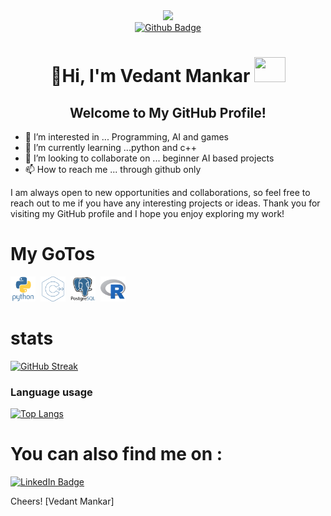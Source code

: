 <div id="header" align="center">
<img src ="https://user-images.githubusercontent.com/82722096/215249970-6fd8b5a3-2b20-41c1-baab-1e525fdb9bde.png" height=200 />
  
<div id="badges">
<a href="https://github.com/VedantMnkr"> 
<img src="https://img.shields.io/badge/VedantMnkr-grey?style=for-the-badge&logo=github&logoColor=white" alt="Github Badge"/>
</a>
  </div>
  
# 🌟Hi, I'm Vedant Mankar <img src = "https://media.tenor.com/EBmx3jdTXH0AAAAj/smiley-emoji.gif" width=50, height = 40/>
## Welcome to My GitHub Profile!
</div>

- 👀 I’m interested in ... Programming, AI and games
- 🌱 I’m currently learning ...python and c++
- 💞️ I’m looking to collaborate on ... beginner AI based projects
- 📫 How to reach me ... through github only</b>

I am always open to new opportunities and collaborations, so feel free to reach out to me if you have any interesting projects or ideas. Thank you for visiting my GitHub profile and I hope you enjoy exploring my work!



# My GoTos
<div>
  <img src="https://github.com/devicons/devicon/blob/master/icons/python/python-original-wordmark.svg" title="Java" alt="Java" width="40" height="40"/>&nbsp;
  <img src="https://github.com/devicons/devicon/blob/master/icons/cplusplus/cplusplus-line.svg" title="Java" alt="Java" width="40" height="40"/>&nbsp;
  <img src="https://github.com/devicons/devicon/blob/master/icons/postgresql/postgresql-original-wordmark.svg" title="Java" alt="Java" width="40" height="40"/>&nbsp;
  <img src="https://github.com/devicons/devicon/blob/master/icons/r/r-original.svg" title="Java" alt="Java" width="40" height="40"/>&nbsp;
</div>

# stats

  [![GitHub Streak](http://github-readme-streak-stats.herokuapp.com?user=VedantMnkr&theme=tokyonight_duo&hide_border=true)](https://git.io/streak-stats)
  
 
### Language usage

  [![Top Langs](https://github-readme-stats.vercel.app/api/top-langs/?username=VedantMnkr&layout=compact&theme=vision-friendly-dark)](https://github.com/anuraghazra/github-readme-stats)

# You can also find me on :
<div>    
<div id="badges">
  <a href="https://www.linkedin.com/in/vedant-mankar-36193324b">
    <img src="https://img.shields.io/badge/LinkedIn-blue?style=for-the-badge&logo=linkedin&logoColor=white" alt="LinkedIn Badge"/>
  </a>
</div>
  </div>
  
Cheers!
[Vedant Mankar]

<!---
VedantMnkr/VedantMnkr is a ✨ special ✨ repository because its `README.md` (this file) appears on your GitHub profile.
You can click the Preview link to take a look at your changes.
--->

